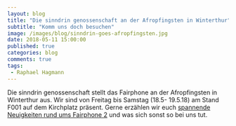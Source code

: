 ```yaml
---
layout: blog
title: "Die sinndrin genossenschaft an der Afropfingsten in Winterthur"
subtitle: "Komm uns doch besuchen"
image: /images/blog/sinndrin-goes-afropfingsten.jpg
date: 2018-05-11 15:00:00
published: true
categories: blog
comments: true
tags:
 - Raphael Hagmann
---
```


Die sinndrin genossenschaft stellt das Fairphone an der Afropfingsten in Winterthur aus. Wir sind von Freitag bis Samstag (18.5- 19.5.18) am Stand F001 auf dem Kirchplatz präsent. Gerne erzählen wir euch [spannende Neuigkeiten rund ums Fairphone 2](https://www.sinndrin.ch/blog/2018/05/09/Fairphone-neue-Cover-Android-7.1/) und was sich sonst so bei uns tut.
